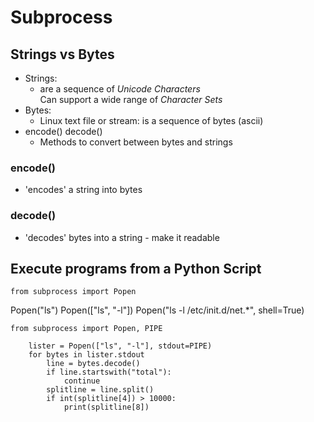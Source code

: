 # Subprocess

## Strings vs Bytes
- Strings: 
    - are a sequence of _Unicode Characters_  
Can support a wide range of _Character Sets_  
- Bytes:
    - Linux text file or stream: is a sequence of bytes (ascii)
- encode() decode()
    - Methods to convert between bytes and strings

### encode()
- 'encodes' a string into bytes
### decode()
- 'decodes' bytes into a string - make it readable


## Execute programs from a Python Script

`from subprocess import Popen`  

 Popen("ls")
 Popen(["ls", "-l"])
 Popen("ls -l /etc/init.d/net.*", shell=True)


    from subprocess import Popen, PIPE
    
        lister = Popen(["ls", "-l"], stdout=PIPE)
        for bytes in lister.stdout
            line = bytes.decode()
            if line.startswith("total"):
                continue
            splitline = line.split()
            if int(splitline[4]) > 10000:
                print(splitline[8])

